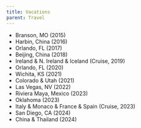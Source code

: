 ```yaml
---
title: Vacations
parent: Travel
---
```


- Branson, MO (2015)
- Harbin, China (2016)
- Orlando, FL (2017)
- Beijing, China (2018)
- Ireland & N. Ireland & Iceland (Cruise, 2019)
- Orlando, FL (2020)
- Wichita, KS (2021)
- Colorado & Utah (2021)
- Las Vegas, NV (2022)
- Riviera Maya, Mexico (2023)
- Oklahoma (2023)
- Italy & Monaco & France & Spain (Cruise, 2023)
- San Diego, CA (2024)
- China & Thailand (2024)
